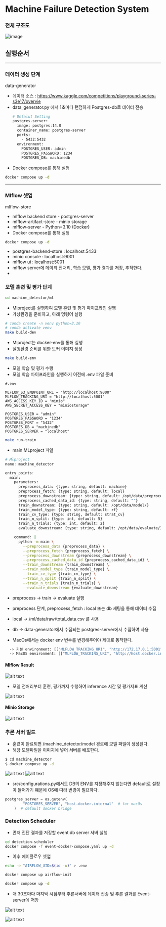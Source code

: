# Machine Failure Detection System
### 전체 구조도
![image](https://github.com/user-attachments/assets/9b9f0159-30e0-42c9-bdcd-025b38b27a92)


## 실행순서
---
### 데이터 생성 단계
data-generator
- 데이터 소스 : https://www.kaggle.com/competitions/playground-series-s3e17/overvie
- data_generator.py 에서 1초마다 랜덤하게 Postgres-db로 데이터 전송
  ```bash
  # Defalut Setting
  postgres-server:
    image: postgres:14.0
    container_name: postgres-server
    ports:
      - 5432:5432
    environment:
      POSTGRES_USER: admin
      POSTGRES_PASSWORD: 1234
      POSTGRES_DB: machinedb
  ```
- Docker compose를 통해 실행
```bash
docker compose up -d
```
---
### Mlflow 셋업
mlflow-store
- mlflow backend store - postgres-server
- mlflow-artifact-store - minio storage
- mlflow-server - Python=3.10 (Docker)
- Docker compose를 통해 실행
```bash
docker compose up -d
```
- postgres-backend-store : localhost:5433
- minio console : localhost:9001
- mlflow ui : localhost:5001
- mlflow server에 데이티 전처리, 학습 모델, 평가 결과를 저장, 추적한다.
- 
### 모델 훈련 및 평가 단계
```bash
cd machine_detector/ml
```
- Mlproject를 실행하여 모델 훈련 및 평가 파이프라인 실행
- 가상환경을 준비하고, 아래 명령어 실행
```bash
# conda create -n venv python=3.10
# conda activate venv
make build-dev
```
- Mlproject는 docker-env를 통해 실행
- 실행환경 준비를 위한 도커 이미지 생성
```bash
make build-env
```
- 모델 학습 및 평가 수행
- 모델 학습 파이프라인을 실행하기 이전에 .env 파일 준비
```
#.env

MLFLOW_S3_ENDPOINT_URL = "http://localhost:9000"
MLFLOW_TRACKING_URI = "http://localhost:5001"
AWS_ACCESS_KEY_ID = "minio"
AWS_SECRET_ACCESS_KEY = "miniostorage"

POSTGRES_USER = "admin"
POSTGRES_PASSWORD = "1234"
POSTGRES_PORT = "5432"
POSTGRES_DB = "machinedb"
POSTGRES_SERVER = "localhost"
```

```bash
make run-train
```
- main MLproject 파일
```bash
# Mlproject
name: machine_detector

entry_points:
  main:
    parameters:
      preprocess_data: {type: string, default: machine}
      preprocess_fetch: {type: string, default: local}
      preprocess_downstream: {type: string, default: /opt/data/preprocess/}
      preprocess_cached_data_id: {type: string, default: ""}
      train_downstream: {type: string, default: /opt/data/model/}
      train_model_type: {type: string, default: rf}
      train_cv_type: {type: string, default: strat_cv}
      train_n_split: {type: int, default: 5}
      train_n_trials: {type: int, default: 2}
      evaluate_downstream: {type: string, default: /opt/data/evaluate/}

    command: |
      python -m main \
        --preprocess_data {preprocess_data} \
        --preprocess_fetch {preprocess_fetch} \
        --preprocess_downstream {preprocess_downstream} \
        --preprocess_cached_data_id {preprocess_cached_data_id} \
        --train_downstream {train_downstream} \
        --train_model_type {train_model_type} \
        --train_cv_type {train_cv_type} \
        --train_n_split {train_n_split} \
        --train_n_trials {train_n_trials} \
        --evaluate_downstream {evaluate_downstream}
```
- preprocess -> train -> evaluate 실행
- preprocess 단계, preprocess_fetch : local 또는 db 세팅을 통해 데이터 수집
- local -> /ml/data/raw/total_data.csv 를 사용
- db -> data-generator에서 수집되는 postgres-server에서 수집하여 사용

- MacOs에서는 docker env 변수를 변경해주어야 제대로 동작한다.
```bash
  -> 기본 environment: [["MLFLOW_TRACKING_URI", "http://172.17.0.1:5001"], ["MLFLOW_S3_ENDPOINT_URL", "http://172.17.0.1:9000"], ["AWS_ACCESS_KEY_ID", "minio"], ["AWS_SECRET_ACCESS_KEY", "miniostorage"],]
  -> MacOS environment: [["MLFLOW_TRACKING_URI", "http://host.docker.internal:5001"], ["MLFLOW_S3_ENDPOINT_URL", "http://host.docker.internal:9000"], ["AWS_ACCESS_KEY_ID", "minio"], ["AWS_SECRET_ACCESS_KEY", "miniostorage"],]
```

#### Mlflow Result
![alt text](./images/image.png)  
- 모델 전처리부터 훈련, 평가까지 수행하여  inference 시간 및 평가지표 계산

![alt text](./images/image-7.png)
#### Minio Storage
![alt text](./images/image-2.png)


### 추론 서버 빌드
- 훈련이 완료되면 /machine_detector/model 경로에 모델 파일이 생성된다.
- 해당 모델파일을 이미지에 넣어 서버를 배포한다.
```bash
$ cd machine_detector
$ docker compose up -d
```
![alt text](./images/image-3.png)
![alt text](./images/image-4.png)

- src/configurations.py에서도 DB의 ENV를 지정해주지 않는다면 default로 설정이 들어가기 떄문에 OS에 따라 변경이 필요하다.
```python
postgres_server = os.getenv(
        "POSTGRES_SERVER", "host.docker.internal"  # for macOs
    )  # default docker bridge
```


### Detection Scheduler

- 먼저 진단 결과를 저장할 event db server 서버 실행
```bash
cd detection-scheduler
docker compose -f event-docker-compose.yaml up -d
```
- 이후 에어플로우 셋업
```bash
echo -e "AIRFLOW_UID=$(id -u)" > .env
```
```bash
docker compose up airflow-init
```
```bash
docker compose up -d
```
- 매 30초마다 마지막 시점부터 추론서버에 데이터 전송 및 추론 결과를 Event-server에 저장

![alt text](./images/image-5.png)

![alt text](./images/image-6.png)
